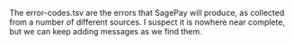 The error-codes.tsv are the errors that SagePay will produce, as collected from a number of
different sources. I suspect it is nowhere near complete, but we can keep adding messages as
we find them.
